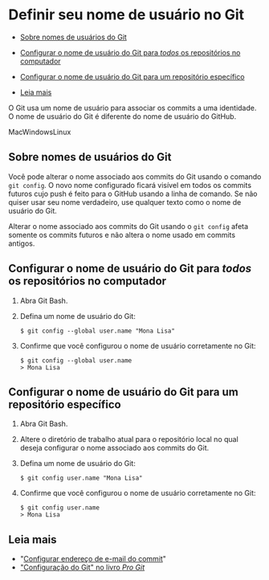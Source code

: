 # Definir seu nome de usuário no Git

- [Sobre nomes de usuários do Git](https://docs.github.com/pt/get-started/getting-started-with-git/setting-your-username-in-git#about-git-usernames)

- [Configurar o nome de usuário do Git para *todos* os repositórios no computador](https://docs.github.com/pt/get-started/getting-started-with-git/setting-your-username-in-git#setting-your-git-username-for-every-repository-on-your-computer)

- [Configurar o nome de usuário do Git para um repositório específico](https://docs.github.com/pt/get-started/getting-started-with-git/setting-your-username-in-git#setting-your-git-username-for-a-single-repository)

- [Leia mais](https://docs.github.com/pt/get-started/getting-started-with-git/setting-your-username-in-git#further-reading)

O Git usa um nome de usuário para associar os commits a uma identidade. O nome de usuário do Git é diferente do nome de usuário do GitHub.

MacWindowsLinux

## Sobre nomes de usuários do Git

Você pode alterar o nome associado aos commits do Git usando o comando `git config`. O novo nome configurado ficará visível em todos os commits futuros cujo push é feito para o GitHub usando a linha de comando. Se não quiser usar seu nome verdadeiro, use qualquer texto como o nome de usuário do Git.

Alterar o nome associado aos commits do Git usando o `git config` afeta somente os commits futuros e não altera o nome usado em commits antigos.

## Configurar o nome de usuário do Git para *todos* os repositórios no computador

1. Abra Git Bash.

2. Defina um nome de usuário do Git:

   ```shell
   $ git config --global user.name "Mona Lisa"
   ```

3. Confirme que você configurou o nome de usuário corretamente no Git:

   ```shell
   $ git config --global user.name
   > Mona Lisa
   ```

## Configurar o nome de usuário do Git para um repositório específico

1. Abra Git Bash.

2. Altere o diretório de trabalho atual para o repositório local no qual deseja configurar o nome associado aos commits do Git.

3. Defina um nome de usuário do Git:

   ```shell
   $ git config user.name "Mona Lisa"
   ```

4. Confirme que você configurou o nome de usuário corretamente no Git:

   ```shell
   $ git config user.name
   > Mona Lisa
   ```

## Leia mais

- "[Configurar endereço de e-mail do commit](https://docs.github.com/pt/articles/setting-your-commit-email-address)"
- ["Configuração do Git" no livro *Pro Git*](https://git-scm.com/book/en/Customizing-Git-Git-Configuration)